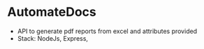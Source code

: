 # AutomateDocs
* API to generate pdf reports from excel and attributes provided 
* Stack: NodeJs, Express, 
